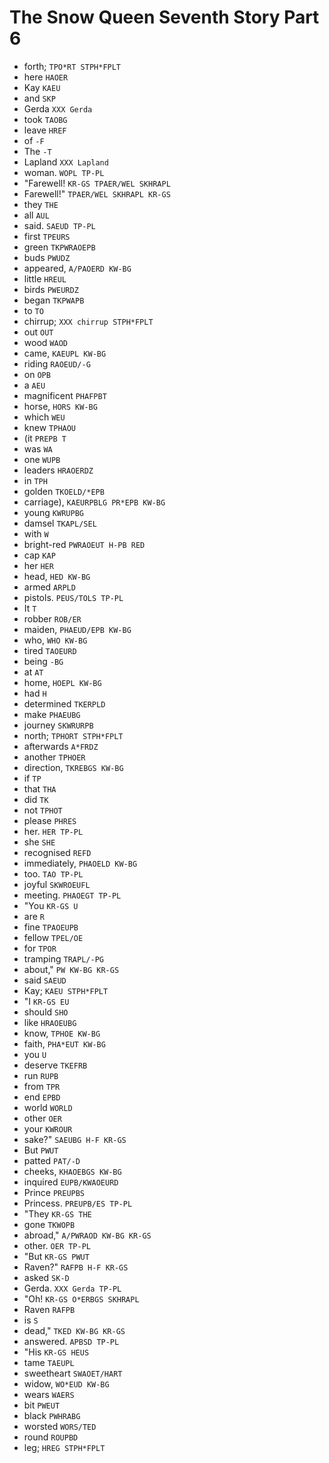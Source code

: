 # The Snow Queen Seventh Story Part 6

* forth; `TPO*RT STPH*FPLT`
* here `HAOER`
* Kay `KAEU`
* and `SKP`
* Gerda `XXX Gerda`
* took `TAOBG`
* leave `HREF`
* of `-F`
* The `-T`
* Lapland `XXX Lapland`
* woman. `WOPL TP-PL`
* "Farewell! `KR-GS TPAER/WEL SKHRAPL`
* Farewell!" `TPAER/WEL SKHRAPL KR-GS`
* they `THE`
* all `AUL`
* said. `SAEUD TP-PL`
* first `TPEURS`
* green `TKPWRAOEPB`
* buds `PWUDZ`
* appeared, `A/PAOERD KW-BG`
* little `HREUL`
* birds `PWEURDZ`
* began `TKPWAPB`
* to `TO`
* chirrup; `XXX chirrup STPH*FPLT`
* out `OUT`
* wood `WAOD`
* came, `KAEUPL KW-BG`
* riding `RAOEUD/-G`
* on `OPB`
* a `AEU`
* magnificent `PHAFPBT`
* horse, `HORS KW-BG`
* which `WEU`
* knew `TPHAOU`
* (it `PREPB T`
* was `WA`
* one `WUPB`
* leaders `HRAOERDZ`
* in `TPH`
* golden `TKOELD/*EPB`
* carriage), `KAEURPBLG PR*EPB KW-BG`
* young `KWRUPBG`
* damsel `TKAPL/SEL`
* with `W`
* bright-red `PWRAOEUT H-PB RED`
* cap `KAP`
* her `HER`
* head, `HED KW-BG`
* armed `ARPLD`
* pistols. `PEUS/TOLS TP-PL`
* It `T`
* robber `ROB/ER`
* maiden, `PHAEUD/EPB KW-BG`
* who, `WHO KW-BG`
* tired `TAOEURD`
* being `-BG`
* at `AT`
* home, `HOEPL KW-BG`
* had `H`
* determined `TKERPLD`
* make `PHAEUBG`
* journey `SKWRURPB`
* north; `TPHORT STPH*FPLT`
* afterwards `A*FRDZ`
* another `TPHOER`
* direction, `TKREBGS KW-BG`
* if `TP`
* that `THA`
* did `TK`
* not `TPHOT`
* please `PHRES`
* her. `HER TP-PL`
* she `SHE`
* recognised `REFD`
* immediately, `PHAOELD KW-BG`
* too. `TAO TP-PL`
* joyful `SKWROEUFL`
* meeting. `PHAOEGT TP-PL`
* "You `KR-GS U`
* are `R`
* fine `TPAOEUPB`
* fellow `TPEL/OE`
* for `TPOR`
* tramping `TRAPL/-PG`
* about," `PW KW-BG KR-GS`
* said `SAEUD`
* Kay; `KAEU STPH*FPLT`
* "I `KR-GS EU`
* should `SHO`
* like `HRAOEUBG`
* know, `TPHOE KW-BG`
* faith, `PHA*EUT KW-BG`
* you `U`
* deserve `TKEFRB`
* run `RUPB`
* from `TPR`
* end `EPBD`
* world `WORLD`
* other `OER`
* your `KWROUR`
* sake?" `SAEUBG H-F KR-GS`
* But `PWUT`
* patted `PAT/-D`
* cheeks, `KHAOEBGS KW-BG`
* inquired `EUPB/KWAOEURD`
* Prince `PREUPBS`
* Princess. `PREUPB/ES TP-PL`
* "They `KR-GS THE`
* gone `TKWOPB`
* abroad," `A/PWRAOD KW-BG KR-GS`
* other. `OER TP-PL`
* "But `KR-GS PWUT`
* Raven?" `RAFPB H-F KR-GS`
* asked `SK-D`
* Gerda. `XXX Gerda TP-PL`
* "Oh! `KR-GS O*ERBGS SKHRAPL`
* Raven `RAFPB`
* is `S`
* dead," `TKED KW-BG KR-GS`
* answered. `APBSD TP-PL`
* "His `KR-GS HEUS`
* tame `TAEUPL`
* sweetheart `SWAOET/HART`
* widow, `WO*EUD KW-BG`
* wears `WAERS`
* bit `PWEUT`
* black `PWHRABG`
* worsted `WORS/TED`
* round `ROUPBD`
* leg; `HREG STPH*FPLT`
